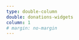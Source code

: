 ```yaml
---
type: double-column
double: donations-widgets
column: 1
# margin: no-margin
---
```


<!-- Begin Give Lively Fundraising Widget -->
<script>gl=document.createElement('script');gl.src='https://secure.givelively.org/widgets/simple_donation/seekhealing.js?show_suggested_amount_buttons=true&show_in_honor_of=true&address_required=false&has_required_custom_question=false&suggested_donation_amounts[]=25&suggested_donation_amounts[]=50&suggested_donation_amounts[]=100&suggested_donation_amounts[]=250';document.getElementsByTagName('head')[0].appendChild(gl);</script><div id="give-lively-widget" class="gl-simple-donation-widget"></div>
<!-- End Give Lively Fundraising Widget -->
